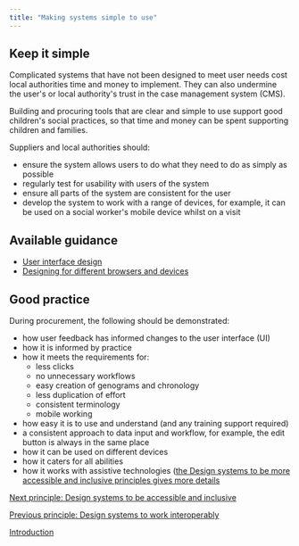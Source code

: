 ```yaml
---
title: "Making systems simple to use"
---
```


## Keep it simple

Complicated systems that have not been designed to meet user needs cost local authorities time and money to implement. They can also undermine the user's or local authority's trust in the case management system (CMS).

Building and procuring tools that are clear and simple to use support good children's social practices, so that time and money can be spent supporting children and families.

Suppliers and local authorities should:

* ensure the system allows users to do what they need to do as simply as possible
* regularly test for usability with users of the system
* ensure all parts of the system are consistent for the user
* develop the system to work with a range of devices, for example, it can be used on a social worker's mobile device whilst on a visit

## Available guidance

* [User interface design](https://www.usability.gov/what-and-why/user-interface-design.html)
* [Designing for different browsers and devices](https://www.gov.uk/service-manual/technology/designing-for-different-browsers-and-devices)

## Good practice

During procurement, the following should be demonstrated:
 
* how user feedback has informed changes to the user interface (UI)
* how it is informed by practice
* how it meets the requirements for:
   * less clicks
   * no unnecessary workflows
   * easy creation of genograms and chronology
   * less duplication of effort
   * consistent terminology
   * mobile working
* how easy it is to use and understand (and any training support required) 
* a consistent approach to data input and workflow, for example, the edit button is always in the same place 
* how it can be used on different devices
* how it caters for all abilities 
* how it works with assistive technologies ([the Design systems to be more accessible and inclusive principles gives more details](/principle-4)

[Next principle: Design systems to be accessible and inclusive](/principle-4)

[Previous principle: Design systems to work interoperably](/principle-2)

[Introduction](/index)
